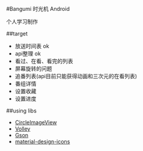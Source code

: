 #Bangumi 时光机 Android

个人学习制作

##target
- 放送时间表 ok
- api整理 ok
- 看过、在看、看完的列表
- 屏幕旋转的问题
- 追番列表(api目前只能获得动画和三次元的在看列表)
- 番组详情
- 设置收藏
- 设置进度


##using libs
- [CircleImageView](https://github.com/hdodenhof/CircleImageView)
- [Volley](https://android.googlesource.com/platform/frameworks/volley)
- [Gson](https://github.com/google/gson)
- [material-design-icons](https://github.com/google/material-design-icons)


